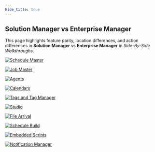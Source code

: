 ```yaml
---
hide_title: true
---
```


## Solution Manager vs Enterprise Manager 

This page highlights feature parity, location differences, and action differences in **Solution Manager** vs **Enterprise Manager** in *Side-By-Side Walkthroughs*.

<div class="grid-container">

<div class="grid-item">

[![Schedule Master](../static/img/Schedule_Master.png)](https://sma1980-my.sharepoint.com/:v:/g/personal/rweesner_smatechnologies_com/EUqkTvyQ7vxCjyb8L1P3A_4B7eIsDeIUf03k5xT3RpeWxA?e=4je4LB&nav=eyJyZWZlcnJhbEluZm8iOnsicmVmZXJyYWxBcHAiOiJTdHJlYW1XZWJBcHAiLCJyZWZlcnJhbFZpZXciOiJTaGFyZURpYWxvZy1MaW5rIiwicmVmZXJyYWxBcHBQbGF0Zm9ybSI6IldlYiIsInJlZmVycmFsTW9kZSI6InZpZXcifX0%3D)

</div>

<div class="grid-item">

[![Job Master](../static/img/Job_Master.png)](https://sma1980-my.sharepoint.com/:v:/g/personal/rweesner_smatechnologies_com/EXaqsVG8qvpIovPEBKFK03EBeQz3IquSdfcf0cfk2-a_hA?e=NLPjet&nav=eyJyZWZlcnJhbEluZm8iOnsicmVmZXJyYWxBcHAiOiJTdHJlYW1XZWJBcHAiLCJyZWZlcnJhbFZpZXciOiJTaGFyZURpYWxvZy1MaW5rIiwicmVmZXJyYWxBcHBQbGF0Zm9ybSI6IldlYiIsInJlZmVycmFsTW9kZSI6InZpZXcifX0%3D)

</div>

<div class="grid-item">

[![Agents](../static/img/Agents.png)](https://sma1980-my.sharepoint.com/:v:/g/personal/rweesner_smatechnologies_com/EXy_zyj0lQlIqaDYUUhGGS0B0rTh6FpYcnsgCQ7paBptMA?e=l7Zoos&nav=eyJyZWZlcnJhbEluZm8iOnsicmVmZXJyYWxBcHAiOiJTdHJlYW1XZWJBcHAiLCJyZWZlcnJhbFZpZXciOiJTaGFyZURpYWxvZy1MaW5rIiwicmVmZXJyYWxBcHBQbGF0Zm9ybSI6IldlYiIsInJlZmVycmFsTW9kZSI6InZpZXcifX0%3D)

</div>

<div class="grid-item">

[![Calendars](../static/img/Calendars.png)](https://sma1980-my.sharepoint.com/:v:/g/personal/rweesner_smatechnologies_com/EUcSvc4URLlJgqXm_4UacT4B0bldc4460kOTmNneGtjU3A?e=t1Z0am&nav=eyJyZWZlcnJhbEluZm8iOnsicmVmZXJyYWxBcHAiOiJTdHJlYW1XZWJBcHAiLCJyZWZlcnJhbFZpZXciOiJTaGFyZURpYWxvZy1MaW5rIiwicmVmZXJyYWxBcHBQbGF0Zm9ybSI6IldlYiIsInJlZmVycmFsTW9kZSI6InZpZXcifX0%3D)

</div>

<div class="grid-item">

[![Tags and Tag Manager](../static/img/Tags_and_Tag_Manager.png)](https://sma1980-my.sharepoint.com/:v:/g/personal/rweesner_smatechnologies_com/ERLqjmefrMNMlPBLwd6hDAQBCsa1nmJw4UO9pXKxjpYScw?e=8xHpfE&nav=eyJyZWZlcnJhbEluZm8iOnsicmVmZXJyYWxBcHAiOiJTdHJlYW1XZWJBcHAiLCJyZWZlcnJhbFZpZXciOiJTaGFyZURpYWxvZy1MaW5rIiwicmVmZXJyYWxBcHBQbGF0Zm9ybSI6IldlYiIsInJlZmVycmFsTW9kZSI6InZpZXcifX0%3D)

</div>

<div class="grid-item">

[![Studio](../static/img/Studio.png)](https://sma1980-my.sharepoint.com/:v:/g/personal/rweesner_smatechnologies_com/EcZyxx9hwOZGjOfzlgW4mxIBel7ZRx2g9Wk-598dtwarFQ?e=8F7AeT&nav=eyJyZWZlcnJhbEluZm8iOnsicmVmZXJyYWxBcHAiOiJTdHJlYW1XZWJBcHAiLCJyZWZlcnJhbFZpZXciOiJTaGFyZURpYWxvZy1MaW5rIiwicmVmZXJyYWxBcHBQbGF0Zm9ybSI6IldlYiIsInJlZmVycmFsTW9kZSI6InZpZXcifX0%3D)


</div>

<div class="grid-item">

[![File Arrival](../static/img/File_Arrival.png)](https://sma1980-my.sharepoint.com/:v:/g/personal/rweesner_smatechnologies_com/Eb68jSzG4CZJtkFEBa3jZbYB8m3UnYi3n71OZ4mrYp1WIQ?e=ZQTAMD&nav=eyJyZWZlcnJhbEluZm8iOnsicmVmZXJyYWxBcHAiOiJTdHJlYW1XZWJBcHAiLCJyZWZlcnJhbFZpZXciOiJTaGFyZURpYWxvZy1MaW5rIiwicmVmZXJyYWxBcHBQbGF0Zm9ybSI6IldlYiIsInJlZmVycmFsTW9kZSI6InZpZXcifX0%3D)

</div>

<div class="grid-item">

[![Schedule Build](../static/img/Schedule_Build.png)](https://sma1980-my.sharepoint.com/:v:/g/personal/rweesner_smatechnologies_com/EUfX8Htp32NPuEkzG4JEJZ4BtB6AHbPWBYL5j06YDKEUng?e=ixoJlc&nav=eyJyZWZlcnJhbEluZm8iOnsicmVmZXJyYWxBcHAiOiJTdHJlYW1XZWJBcHAiLCJyZWZlcnJhbFZpZXciOiJTaGFyZURpYWxvZy1MaW5rIiwicmVmZXJyYWxBcHBQbGF0Zm9ybSI6IldlYiIsInJlZmVycmFsTW9kZSI6InZpZXcifX0%3D)

</div>

<div class="grid-item">

[![Embedded Scripts](../static/img/Embedded_Scripts.png)](https://sma1980-my.sharepoint.com/:v:/g/personal/rweesner_smatechnologies_com/ESJtJDL-DG9Nnj5yyyKp22gBGgWLgx76Pt9IzCbXzU86Ow?e=8pc8VS&nav=eyJyZWZlcnJhbEluZm8iOnsicmVmZXJyYWxBcHAiOiJTdHJlYW1XZWJBcHAiLCJyZWZlcnJhbFZpZXciOiJTaGFyZURpYWxvZy1MaW5rIiwicmVmZXJyYWxBcHBQbGF0Zm9ybSI6IldlYiIsInJlZmVycmFsTW9kZSI6InZpZXcifX0%3D)
</div>

<div class="grid-item">

[![Notification Manager](../static/img/Notification_Manager.png)](https://sma1980-my.sharepoint.com/:v:/g/personal/rweesner_smatechnologies_com/EVlQpKHkgWVKkKn0hPtkMFcBh_FIMKq9lquUPGGpkcx7Aw?e=fYmhIW&nav=eyJyZWZlcnJhbEluZm8iOnsicmVmZXJyYWxBcHAiOiJTdHJlYW1XZWJBcHAiLCJyZWZlcnJhbFZpZXciOiJTaGFyZURpYWxvZy1MaW5rIiwicmVmZXJyYWxBcHBQbGF0Zm9ybSI6IldlYiIsInJlZmVycmFsTW9kZSI6InZpZXcifX0%3D)

</div>

</div>